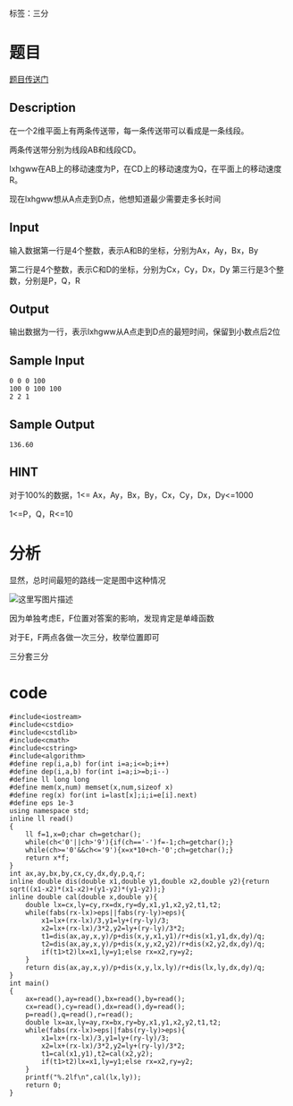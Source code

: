 ﻿---
subtitle: "三分套三分，玄学套玄学"
tags: 
 - 特殊-三分
grammar_cjkRuby: true
catalog: true
layout:  post
header-img: "img/header/P15.jpg"
preview-img: "/img/preview/P15.jpg"
---
标签：三分

# 题目

[题目传送门](http://www.lydsy.com/JudgeOnline/problem.php?id=1857)

## Description

在一个2维平面上有两条传送带，每一条传送带可以看成是一条线段。

两条传送带分别为线段AB和线段CD。

lxhgww在AB上的移动速度为P，在CD上的移动速度为Q，在平面上的移动速度R。

现在lxhgww想从A点走到D点，他想知道最少需要走多长时间

## Input

输入数据第一行是4个整数，表示A和B的坐标，分别为Ax，Ay，Bx，By 

第二行是4个整数，表示C和D的坐标，分别为Cx，Cy，Dx，Dy 第三行是3个整数，分别是P，Q，R

## Output

输出数据为一行，表示lxhgww从A点走到D点的最短时间，保留到小数点后2位

## Sample Input
```
0 0 0 100
100 0 100 100
2 2 1
```
## Sample Output
```
136.60
```
## HINT

对于100%的数据，1<= Ax，Ay，Bx，By，Cx，Cy，Dx，Dy<=1000

1<=P，Q，R<=10

# 分析

显然，总时间最短的路线一定是图中这种情况

![这里写图片描述](http://img.blog.csdn.net/20180307091500155?watermark/2/text/aHR0cDovL2Jsb2cuY3Nkbi5uZXQvcXdlcnR5MTEyNQ==/font/5a6L5L2T/fontsize/400/fill/I0JBQkFCMA==/dissolve/70)

因为单独考虑E，F位置对答案的影响，发现肯定是单峰函数

对于E，F两点各做一次三分，枚举位置即可

三分套三分

# code
```
#include<iostream>
#include<cstdio>
#include<cstdlib>
#include<cmath>
#include<cstring>
#include<algorithm>
#define rep(i,a,b) for(int i=a;i<=b;i++)
#define dep(i,a,b) for(int i=a;i>=b;i--)
#define ll long long
#define mem(x,num) memset(x,num,sizeof x)
#define reg(x) for(int i=last[x];i;i=e[i].next)
#define eps 1e-3
using namespace std;
inline ll read()
{
	ll f=1,x=0;char ch=getchar();
	while(ch<'0'||ch>'9'){if(ch=='-')f=-1;ch=getchar();}
	while(ch>='0'&&ch<='9'){x=x*10+ch-'0';ch=getchar();}
	return x*f;
}
int ax,ay,bx,by,cx,cy,dx,dy,p,q,r;
inline double dis(double x1,double y1,double x2,double y2){return sqrt((x1-x2)*(x1-x2)+(y1-y2)*(y1-y2));}
inline double cal(double x,double y){
	double lx=cx,ly=cy,rx=dx,ry=dy,x1,y1,x2,y2,t1,t2;
	while(fabs(rx-lx)>eps||fabs(ry-ly)>eps){
		x1=lx+(rx-lx)/3,y1=ly+(ry-ly)/3;
		x2=lx+(rx-lx)/3*2,y2=ly+(ry-ly)/3*2;
		t1=dis(ax,ay,x,y)/p+dis(x,y,x1,y1)/r+dis(x1,y1,dx,dy)/q;
		t2=dis(ax,ay,x,y)/p+dis(x,y,x2,y2)/r+dis(x2,y2,dx,dy)/q;
		if(t1>t2)lx=x1,ly=y1;else rx=x2,ry=y2;
	}
	return dis(ax,ay,x,y)/p+dis(x,y,lx,ly)/r+dis(lx,ly,dx,dy)/q;
}
int main()
{
	ax=read(),ay=read(),bx=read(),by=read();
	cx=read(),cy=read(),dx=read(),dy=read();
	p=read(),q=read(),r=read();
	double lx=ax,ly=ay,rx=bx,ry=by,x1,y1,x2,y2,t1,t2;
	while(fabs(rx-lx)>eps||fabs(ry-ly)>eps){
		x1=lx+(rx-lx)/3,y1=ly+(ry-ly)/3;
		x2=lx+(rx-lx)/3*2,y2=ly+(ry-ly)/3*2;
		t1=cal(x1,y1),t2=cal(x2,y2);
		if(t1>t2)lx=x1,ly=y1;else rx=x2,ry=y2;
	}
	printf("%.2lf\n",cal(lx,ly));
	return 0; 
}
```